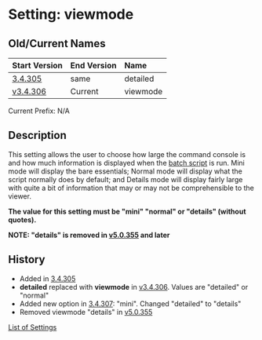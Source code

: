 # Setting: viewmode #


## Old/Current Names ##
| Start Version | End Version | Name |
|:--------------|:------------|:-----|
| [3.4.305](https://code.google.com/p/quick-net-fix/source/detail?r=bedcb8c21d78794c1f7fed2ab4f06d2d9ba39b18) | same        | detailed |
| [v3.4.306](https://code.google.com/p/quick-net-fix/source/detail?r=b552d90adc2b0df31d89391b8222a9eec23cc9cd) | Current     | viewmode |

Current Prefix: N/A


## Description ##
This setting allows the user to choose how large the command console is and how much information is displayed when the <a href='http://en.wikipedia.org/wiki/Batch_file' title="If you don't know what this is, just think of it as a Windows program that can be edited with Notepad">batch script</a> is run. Mini mode will display the bare essentials; Normal mode will display what the script normally does by default; and Details mode will display fairly large with quite a bit of information that may or may not be comprehensible to the viewer.


**The value for this setting must be "mini" "normal" or "details" (without quotes).**

**NOTE: "details" is removed in [v5.0.355](https://code.google.com/p/quick-net-fix/source/detail?r=75be907e1999fd70ee02fc2e1b56b5fd1fcc73d7) and later**



## History ##
  * Added in [3.4.305](https://code.google.com/p/quick-net-fix/source/detail?r=bedcb8c21d78794c1f7fed2ab4f06d2d9ba39b18)
  * **detailed** replaced with **viewmode** in [v3.4.306](https://code.google.com/p/quick-net-fix/source/detail?r=b552d90adc2b0df31d89391b8222a9eec23cc9cd). Values are "detailed" or "normal"
  * Added new option in [3.4.307](https://code.google.com/p/quick-net-fix/source/detail?r=a1dd23be8a09b2af558e3b7927b5a1f82b6c7376): "mini". Changed "detailed" to "details"
  * Removed viewmode "details" in [v5.0.355](https://code.google.com/p/quick-net-fix/source/detail?r=75be907e1999fd70ee02fc2e1b56b5fd1fcc73d7)


[List of Settings](Settings.md)